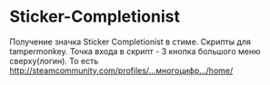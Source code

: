 # Sticker-Completionist
Получение значка Sticker Completionist в стиме.
Скрипты для tampermonkey. Точка входа в скрипт - 3 кнопка большого меню сверху(логин).
То есть http://steamcommunity.com/profiles/...многоцифр.../home/

